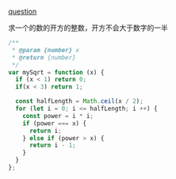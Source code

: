 [question](https://leetcode.com/problems/sqrtx/)


求一个的数的开方的整数，开方不会大于数字的一半

```js
/**
 * @param {number} x
 * @return {number}
 */
var mySqrt = function (x) {
  if (x < 1) return 0;
  if(x < 3) return 1;

  const halfLength = Math.ceil(x / 2);
  for (let i = 0; i <= halfLength; i ++) {
    const power = i * i;
    if (power === x) {
      return i;
    } else if (power > x) {
      return i - 1;
    }
  }
};
```
